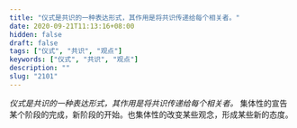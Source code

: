```yaml
---
title: "仪式是共识的一种表达形式，其作用是将共识传递给每个相关者。"
date: 2020-09-21T11:13:16+08:00
hidden: false
draft: false
tags: ["仪式", "共识", "观点"]
keywords: ["仪式", "共识", "观点"]
description: ""
slug: "2101"
---
```


*仪式是共识的一种表达形式，其作用是将共识传递给每个相关者。* 集体性的宣告某个阶段的完成，新阶段的开始。也集体性的改变某些观念，形成某些新的态度。

